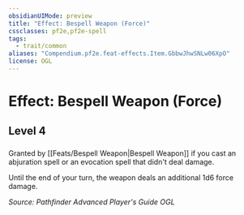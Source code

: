 ```yaml
---
obsidianUIMode: preview
title: "Effect: Bespell Weapon (Force)"
cssclasses: pf2e,pf2e-spell
tags:
  - trait/common
aliases: "Compendium.pf2e.feat-effects.Item.GbbwJhwSNLw06XpO"
license: OGL
---
```

# Effect: Bespell Weapon (Force)
## Level 4
### 






Granted by [[Feats/Bespell Weapon|Bespell Weapon]] if you cast an abjuration spell or an evocation spell that didn't deal damage.

Until the end of your turn, the weapon deals an additional 1d6 force damage.

*Source: Pathfinder Advanced Player's Guide*
*OGL*